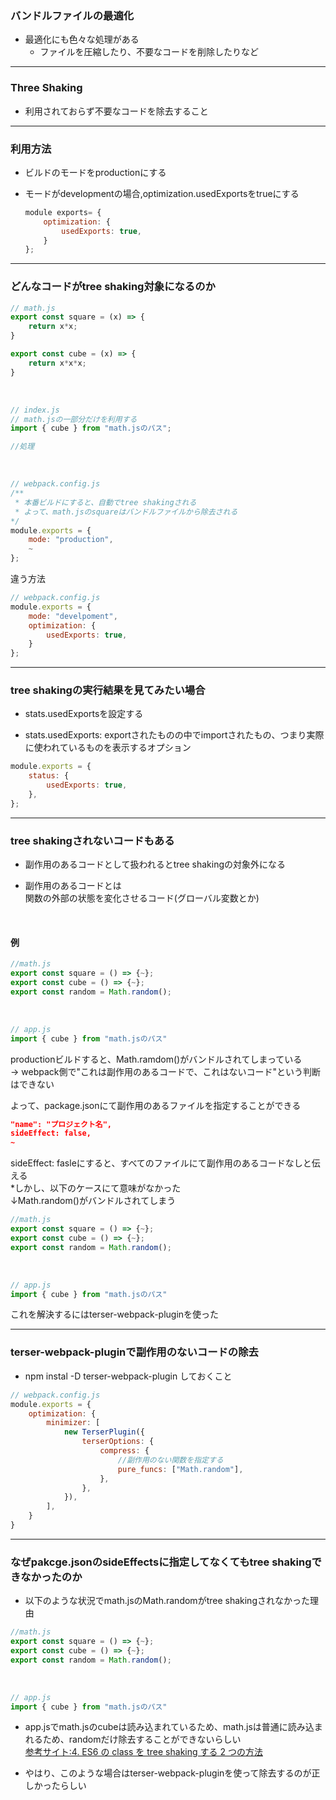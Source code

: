 ### バンドルファイルの最適化

- 最適化にも色々な処理がある
    - ファイルを圧縮したり、不要なコードを削除したりなど

---

### Three Shaking

- 利用されておらず不要なコードを除去すること

---

### 利用方法

- ビルドのモードをproductionにする

- モードがdevelopmentの場合,optimization.usedExportsをtrueにする
    ```js
    module exports= {
        optimization: {
            usedExports: true,
        }
    };
    ```

---

### どんなコードがtree shaking対象になるのか

```js
// math.js
export const square = (x) => {
    return x*x;
}

export const cube = (x) => {
    return x*x*x;
}
```

<br>

```js
// index.js
// math.jsの一部分だけを利用する
import { cube } from "math.jsのパス";

//処理
```

<br>

```js
// webpack.config.js
/**
 * 本番ビルドにすると、自動でtree shakingされる
 * よって、math.jsのsquareはバンドルファイルから除去される
*/
module.exports = {
    mode: "production",
    ~
};
```

違う方法

```js
// webpack.config.js
module.exports = {
    mode: "develpoment",
    optimization: {
        usedExports: true,
    }
};
```

---

### tree shakingの実行結果を見てみたい場合

- stats.usedExportsを設定する　

- stats.usedExports: exportされたものの中でimportされたもの、つまり実際に使われているものを表示するオプション

```js
module.exports = {
    status: {
        usedExports: true,
    },
};
```

---

### tree shakingされないコードもある

- 副作用のあるコードとして扱われるとtree shakingの対象外になる

- 副作用のあるコードとは  
    関数の外部の状態を変化させるコード(グローバル変数とか)

<br>

#### 例
```js
//math.js
export const square = () => {~};
export const cube = () => {~};
export const random = Math.random();
```

<br>

```js
// app.js
import { cube } from "math.jsのパス"
```

productionビルドすると、Math.ramdom()がバンドルされてしまっている  
-> webpack側で"これは副作用のあるコードで、これはないコード"という判断はできない  

よって、package.jsonにて副作用のあるファイルを指定することができる

```json
"name": "プロジェクト名",
sideEffect: false,
~
```

sideEffect: fasleにすると、すべてのファイルにて副作用のあるコードなしと伝える  
*しかし、以下のケースにて意味がなかった  
↓Math.random()がバンドルされてしまう
```js
//math.js
export const square = () => {~};
export const cube = () => {~};
export const random = Math.random();
```

<br>

```js
// app.js
import { cube } from "math.jsのパス"
```

これを解決するにはterser-webpack-pluginを使った

---

### terser-webpack-pluginで副作用のないコードの除去

- npm instal -D terser-webpack-plugin しておくこと

```js
// webpack.config.js
module.exports = {
    optimization: {
        minimizer: [
            new TerserPlugin({
                terserOptions: {
                    compress: {
                        //副作用のない関数を指定する
                        pure_funcs: ["Math.random"],
                    },
                },
            }),
        ],
    }
}
```

---

### なぜpakcge.jsonのsideEffectsに指定してなくてもtree shakingできなかったのか

- 以下のような状況でmath.jsのMath.randomがtree shakingされなかった理由


```js
//math.js
export const square = () => {~};
export const cube = () => {~};
export const random = Math.random();
```

<br>

```js
// app.js
import { cube } from "math.jsのパス"
```

- app.jsでmath.jsのcubeは読み込まれているため、math.jsは普通に読み込まれるため、randomだけ除去することができないらしい  
[参考サイト:4. ES6 の class を tree shaking する 2 つの方法](https://www.kabuku.co.jp/developers/tree-shaking-in-2018)

- やはり、このような場合はterser-webpack-pluginを使って除去するのが正しかったらしい



